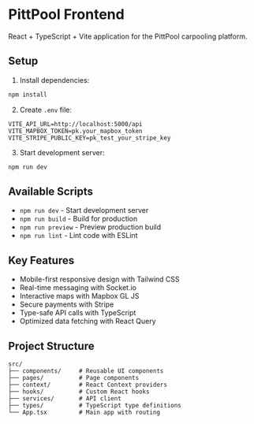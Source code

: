 # PittPool Frontend

React + TypeScript + Vite application for the PittPool carpooling platform.

## Setup

1. Install dependencies:
```bash
npm install
```

2. Create `.env` file:
```env
VITE_API_URL=http://localhost:5000/api
VITE_MAPBOX_TOKEN=pk.your_mapbox_token
VITE_STRIPE_PUBLIC_KEY=pk_test_your_stripe_key
```

3. Start development server:
```bash
npm run dev
```

## Available Scripts

- `npm run dev` - Start development server
- `npm run build` - Build for production
- `npm run preview` - Preview production build
- `npm run lint` - Lint code with ESLint

## Key Features

- Mobile-first responsive design with Tailwind CSS
- Real-time messaging with Socket.io
- Interactive maps with Mapbox GL JS
- Secure payments with Stripe
- Type-safe API calls with TypeScript
- Optimized data fetching with React Query

## Project Structure

```
src/
├── components/     # Reusable UI components
├── pages/          # Page components
├── context/        # React Context providers
├── hooks/          # Custom React hooks
├── services/       # API client
├── types/          # TypeScript type definitions
└── App.tsx         # Main app with routing
```
